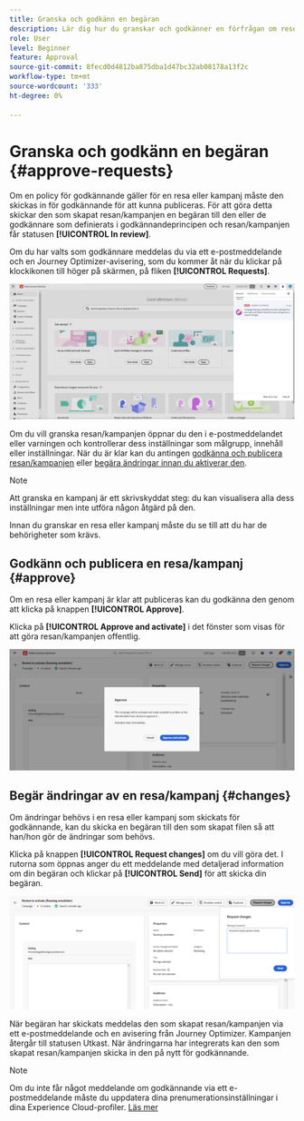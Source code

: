 ```yaml
---
title: Granska och godkänn en begäran
description: Lär dig hur du granskar och godkänner en förfrågan om rese- och kampanjpublicering.
role: User
level: Beginner
feature: Approval
source-git-commit: 8fecd0d4812ba875dba1d47bc32ab08178a13f2c
workflow-type: tm+mt
source-wordcount: '333'
ht-degree: 0%

---
```



# Granska och godkänn en begäran {#approve-requests}

Om en policy för godkännande gäller för en resa eller kampanj måste den skickas in för godkännande för att kunna publiceras. För att göra detta skickar den som skapat resan/kampanjen en begäran till den eller de godkännare som definierats i godkännandeprincipen och resan/kampanjen får statusen **[!UICONTROL In review]**.

Om du har valts som godkännare meddelas du via ett e-postmeddelande och en Journey Optimizer-avisering, som du kommer åt när du klickar på klockikonen till höger på skärmen, på fliken **[!UICONTROL Requests]**.

![](assets/request-notification.png)

Om du vill granska resan/kampanjen öppnar du den i e-postmeddelandet eller varningen och kontrollerar dess inställningar som målgrupp, innehåll eller inställningar.
När du är klar kan du antingen [godkänna och publicera resan/kampanjen](#approve) eller [begära ändringar innan du aktiverar den](#changes).

>[!NOTE]
>
>Att granska en kampanj är ett skrivskyddat steg: du kan visualisera alla dess inställningar men inte utföra någon åtgärd på den.
>
>Innan du granskar en resa eller kampanj måste du se till att du har de behörigheter som krävs.

## Godkänn och publicera en resa/kampanj {#approve}

Om en resa eller kampanj är klar att publiceras kan du godkänna den genom att klicka på knappen **[!UICONTROL Approve]**.

Klicka på **[!UICONTROL Approve and activate]** i det fönster som visas för att göra resan/kampanjen offentlig.

![](assets/approve-request.png)

## Begär ändringar av en resa/kampanj {#changes}

Om ändringar behövs i en resa eller kampanj som skickats för godkännande, kan du skicka en begäran till den som skapat filen så att han/hon gör de ändringar som behövs.

Klicka på knappen **[!UICONTROL Request changes]** om du vill göra det. I rutorna som öppnas anger du ett meddelande med detaljerad information om din begäran och klickar på **[!UICONTROL Send]** för att skicka din begäran.

![](assets/request-changes.png)

När begäran har skickats meddelas den som skapat resan/kampanjen via ett e-postmeddelande och en avisering från Journey Optimizer. Kampanjen återgår till statusen Utkast. När ändringarna har integrerats kan den som skapat resan/kampanjen skicka in den på nytt för godkännande.

>[!NOTE]
>
> Om du inte får något meddelande om godkännande via ett e-postmeddelande måste du uppdatera dina prenumerationsinställningar i dina Experience Cloud-profiler. [Läs mer](https://experienceleague.adobe.com/en/docs/core-services/interface/features/account-preferences)
